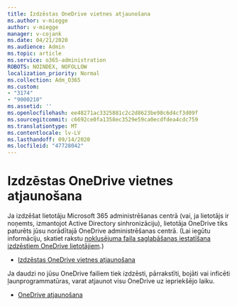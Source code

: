 ```yaml
---
title: Izdzēstas OneDrive vietnes atjaunošana
ms.author: v-miegge
author: v-miegge
manager: v-cojank
ms.date: 04/21/2020
ms.audience: Admin
ms.topic: article
ms.service: o365-administration
ROBOTS: NOINDEX, NOFOLLOW
localization_priority: Normal
ms.collection: Adm_O365
ms.custom:
- "3174"
- "9000210"
ms.assetid: ''
ms.openlocfilehash: ee48271ac3325881c2c2d8623be98c6d4cf3d09f
ms.sourcegitcommit: c6692ce0fa1358ec3529e59ca0ecdfdea4cdc759
ms.translationtype: MT
ms.contentlocale: lv-LV
ms.lasthandoff: 09/14/2020
ms.locfileid: "47728042"
---
```

# <a name="restore-a-deleted-onedrive-site"></a>Izdzēstas OneDrive vietnes atjaunošana

Ja izdzēšat lietotāju Microsoft 365 administrēšanas centrā (vai, ja lietotājs ir noņemts, izmantojot Active Directory sinhronizāciju), lietotāja OneDrive tiks paturēts jūsu norādītajā OneDrive administrēšanas centrā. (Lai iegūtu informāciju, skatiet rakstu [noklusējuma faila saglabāšanas iestatīšana izdzēstiem OneDrive lietotājiem](https://docs.microsoft.com/onedrive/set-retention).)

* [Izdzēstas OneDrive vietnes atjaunošana](https://docs.microsoft.com/onedrive/restore-deleted-onedrive)

Ja daudzi no jūsu OneDrive failiem tiek izdzēsti, pārrakstīti, bojāti vai inficēti ļaunprogrammatūras, varat atjaunot visu OneDrive uz iepriekšējo laiku.

* [OneDrive atjaunošana](https://support.office.com/article/Restore-your-OneDrive-fa231298-759d-41cf-bcd0-25ac53eb8a15)